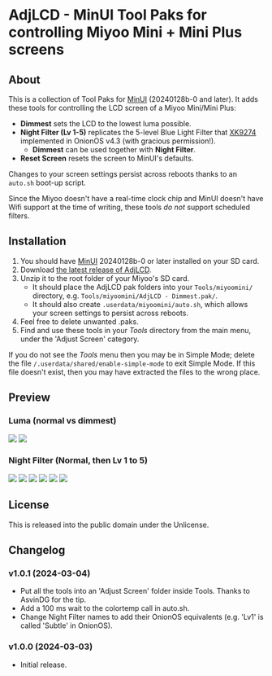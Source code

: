 # AdjLCD - MinUI Tool Paks for controlling Miyoo Mini + Mini Plus screens



## About

This is a collection of Tool Paks for [MinUI](https://github.com/shauninman/MinUI) (20240128b-0 and later). It adds these tools for controlling the LCD screen of a Miyoo Mini/Mini Plus:

- **Dimmest** sets the LCD to the lowest luma possible.
- **Night Filter (Lv 1-5)** replicates the 5-level Blue Light Filter that [XK9274](https://github.com/XK9274) implemented in OnionOS v4.3 (with gracious permission!).
	- **Dimmest** can be used together with **Night Filter**.
- **Reset Screen** resets the screen to MinUI's defaults.

Changes to your screen settings persist across reboots thanks to an `auto.sh` boot-up script. 

Since the Miyoo doesn't have a real-time clock chip and MinUI doesn't have Wifi support at the time of writing, these tools *do not* support scheduled filters.


## Installation

1. You should have [MinUI](https://github.com/shauninman/MinUI) 20240128b-0 or later installed on your SD card.
2. Download [the latest release of AdjLCD](https://github.com/DesiQuintans/adjlcd/releases/latest).
3. Unzip it to the root folder of your Miyoo's SD card. 
	- It should place the AdjLCD pak folders into your `Tools/miyoomini/` directory, e.g. `Tools/miyoomini/AdjLCD - Dimmest.pak/`. 
	- It should also create `.userdata/miyoomini/auto.sh`, which allows your screen settings to persist across reboots.
4. Feel free to delete unwanted .paks.
5. Find and use these tools in your *Tools* directory from the main menu, under the 'Adjust Screen' category.


If you do not see the *Tools* menu then you may be in Simple Mode; delete the file `/.userdata/shared/enable-simple-mode` to exit Simple Mode. If this file doesn't exist, then you may have extracted the files to the wrong place.


## Preview

### Luma (normal vs dimmest)

![](https://raw.githubusercontent.com/DesiQuintans/adjlcd/main/art/luma_normal.png)
![](https://raw.githubusercontent.com/DesiQuintans/adjlcd/main/art/luma_dimmest.png)


### Night Filter (Normal, then Lv 1 to 5)

![](https://raw.githubusercontent.com/DesiQuintans/adjlcd/main/art/lv0.png)
![](https://raw.githubusercontent.com/DesiQuintans/adjlcd/main/art/lv1.png)
![](https://raw.githubusercontent.com/DesiQuintans/adjlcd/main/art/lv2.png)
![](https://raw.githubusercontent.com/DesiQuintans/adjlcd/main/art/lv3.png)
![](https://raw.githubusercontent.com/DesiQuintans/adjlcd/main/art/lv4.png)
![](https://raw.githubusercontent.com/DesiQuintans/adjlcd/main/art/lv5.png)


## License

This is released into the public domain under the Unlicense.



## Changelog


### v1.0.1 (2024-03-04)

- Put all the tools into an 'Adjust Screen' folder inside Tools. Thanks to AsvinDG for the tip.
- Add a 100 ms wait to the colortemp call in auto.sh.
- Change Night Filter names to add their OnionOS equivalents (e.g. 'Lv1' is called 'Subtle' in OnionOS).



### v1.0.0 (2024-03-03)

- Initial release.
